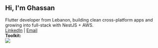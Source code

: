 <h2 align="left">Hi, I'm Ghassan</h2>

Flutter developer from Lebanon, building clean cross-platform apps and growing into full-stack with NestJS + AWS.
<br>
[LinkedIn](https://www.linkedin.com/in/ghassan-alkaraan) | [Email](mailto:ghass.karaan@gmail.com)
<br>
<strong>Toolkit:</strong><br>
<img src="https://skillicons.dev/icons?i=flutter,dart,nest,nodejs,ts,postgres,prisma,firebase,aws,docker" />
